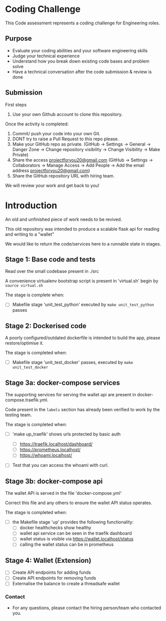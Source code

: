 # Coding Challenge

This Code assessment represents a coding challenge for Engineering roles.

## Purpose

- Evaluate your coding abilities and your software engineering skills
- Judge your technical experience
- Understand how you break down existing code bases and problem solve
- Have a technical conversation after the code submission & review is done

## Submission

First steps
1. Use your own Github account to clone this repository.
 
Once the activity is completed:
1. Commit/ push your code into your own Git. 
2. DONT try to raise a Pull Request to this repo please.
3. Make your GitHub repo as private. (GitHub -> Settings -> General -> Danger Zone -> Change repository visibility -> Change Visibility -> Make Private)
4. Share the access projectforyou20@gmail.com (GitHub -> Settings -> Collaborators -> Manage Access -> Add People -> Add the email address projectforyou20@gmail.com)
5. Share the GitHub repository URL with hiring team.

We will review your work and get back to you!


# Introduction
An old and unfinished piece of work needs to be revived. 

This old repository was intended to produce a scalable flask api for reading and writing to a "wallet"

We would like to return the code/services here to a runnable state in stages. 

## Stage 1: Base code and tests

Read over the small codebase present in ./src

A convenience virtualenv bootstrap script is present in 'virtual.sh' begin by `source virtual.sh`

The stage is complete when:
- [ ] Makefile stage 'unit_test_python' executed by `make unit_test_python` passes


## Stage 2: Dockerised code
A poorly configured/outdated dockerfile is intended to build the app, please restore/optimise it. 

The stage is completed when:
- [ ] Makefile stage 'unit_test_docker' passes, executed by `make unit_test_docker`


## Stage 3a: docker-compose services
The supporting services for serving the wallet api are present in docker-compose.traefik.yml. 

Code present in the `labels` section has already been verified to work by the testing team. 

The stage is completed when:

- [ ] 'make up_traefik' shows urls protected by basic auth
    - [ ] https://traefik.localhost/dashboard/
    - [ ] https://prometheus.localhost/
    - [ ] https://whoami.localhost/
- [ ] Test that you can access the whoami with curl.


## Stage 3b: docker-compose api
The wallet API is served in the file 'docker-compose.yml' 

Correct this file and any others to ensure the wallet API status operates. 

The stage is completed when:

- [ ] the Makefile stage 'up' provides the following functionality:
    - [ ] docker healthchecks show healthy
    - [ ] wallet api service can be seen in the traefik dashboard 
    - [ ] wallet status is visible via https://wallet.localhost/status
    - [ ] calling the wallet status can be in prometheus

## Stage 4: Wallet (Extension)

- [ ] Create API endpoints for adding funds
- [ ] Create API endpoints for removing funds
- [ ] Externalise the balance to create a threadsafe wallet

### Contact
* For any questions, please contact the hiring person/team who contacted you.
